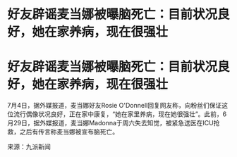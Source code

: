 # 好友辟谣麦当娜被曝脑死亡：目前状况良好，她在家养病，现在很强壮

# 好友辟谣麦当娜被曝脑死亡：目前状况良好，她在家养病，现在很强壮

7月4日，据外媒报道，麦当娜好友Rosie
O'Donnell回复网友称，向粉丝们保证这位流行偶像状况良好，正在家中康复，“她在家里养病，现在她很强壮”。此前，6月29日，据外媒报道，麦当娜Madonna于周六失去知觉，被紧急送医在ICU抢救，之后有传言称麦当娜被宣布脑死亡。

来源：九派新闻

